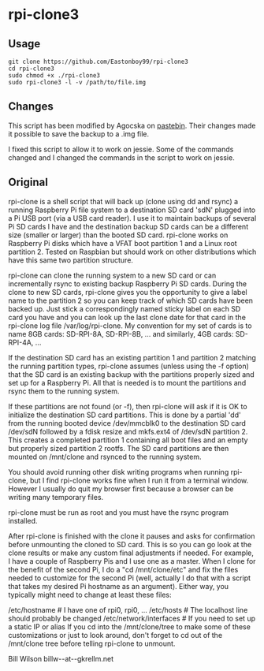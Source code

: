 # rpi-clone3

## Usage

```
git clone https://github.com/Eastonboy99/rpi-clone3
cd rpi-clone3
sudo chmod +x ./rpi-clone3
sudo rpi-clone3 -l -v /path/to/file.img
```
## Changes
This script has been modified by Agocska on [pastebin](http://pastebin.com/JUSawD2m). Their changes made it possible to save the backup to a .img file.

I fixed this script to allow it to work on jessie. Some of the commands changed and I changed the commands in the script to work on jessie.

## Original
rpi-clone is a shell script that will back up (clone using dd and rsync) a running Raspberry Pi file system to a destination SD card 'sdN' plugged into a Pi USB port (via a USB card reader). I use it to maintain backups of several Pi SD cards I have and the destination backup SD cards can be a different size (smaller or larger) than the booted SD card. rpi-clone works on Raspberry Pi disks which have a VFAT boot partition 1 and a Linux root partition 2. Tested on Raspbian but should work on other distributions which have this same two partition structure.

rpi-clone can clone the running system to a new SD card or can incrementally rsync to existing backup Raspberry Pi SD cards. During the clone to new SD cards, rpi-clone gives you the opportunity to give a label name to the partition 2 so you can keep track of which SD cards have been backed up. Just stick a correspondingly named sticky label on each SD card you have and you can look up the last clone date for that card in the rpi-clone log file /var/log/rpi-clone. My convention for my set of cards is to name 8GB cards: SD-RPI-8A, SD-RPI-8B, ... and similarly, 4GB cards: SD-RPI-4A, ...

If the destination SD card has an existing partition 1 and partition 2 matching the running partition types, rpi-clone assumes (unless using the -f option) that the SD card is an existing backup with the partitions properly sized and set up for a Raspberry Pi. All that is needed is to mount the partitions and rsync them to the running system.

If these partitions are not found (or -f), then rpi-clone will ask if it is OK to initialize the destination SD card partitions. This is done by a partial 'dd' from the running booted device /dev/mmcblk0 to the destination SD card /dev/sdN followed by a fdisk resize and mkfs.ext4 of /dev/sdN partition 2. This creates a completed partition 1 containing all boot files and an empty but properly sized partition 2 rootfs. The SD card partitions are then mounted on /mnt/clone and rsynced to the running system.

You should avoid running other disk writing programs when running rpi-clone, but I find rpi-clone works fine when I run it from a terminal window. However I usually do quit my browser first because a browser can be writing many temporary files.

rpi-clone must be run as root and you must have the rsync program installed.

After rpi-clone is finished with the clone it pauses and asks for confirmation before unmounting the cloned to SD card. This is so you can go look at the clone results or make any custom final adjustments if needed. For example, I have a couple of Raspberry Pis and I use one as a master. When I clone for the benefit of the second Pi, I do a "cd /mnt/clone/etc" and fix the files needed to customize for the second Pi (well, actually I do that with a script that takes my desired Pi hostname as an argument). Either way, you typically might need to change at least these files:

/etc/hostname           # I have one of rpi0, rpi0, ...
/etc/hosts              # The localhost line should probably be changed
/etc/network/interfaces # If you need to set up a static IP or alias
If you cd into the /mnt/clone/tree to make some of these customizations or just to look around, don't forget to cd out of the /mnt/clone tree before telling rpi-clone to unmount.



Bill Wilson billw--at--gkrellm.net
